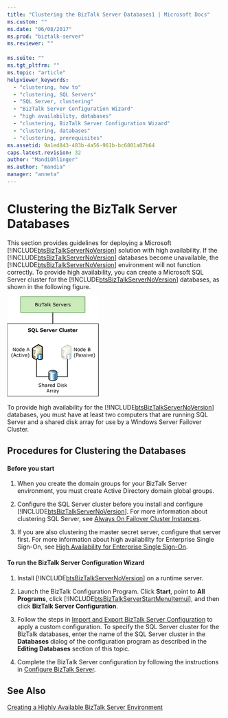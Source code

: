 ```yaml
---
title: "Clustering the BizTalk Server Databases1 | Microsoft Docs"
ms.custom: ""
ms.date: "06/08/2017"
ms.prod: "biztalk-server"
ms.reviewer: ""

ms.suite: ""
ms.tgt_pltfrm: ""
ms.topic: "article"
helpviewer_keywords: 
  - "clustering, how to"
  - "clustering, SQL Servers"
  - "SQL Server, clustering"
  - "BizTalk Server Configuration Wizard"
  - "high availability, databases"
  - "clustering, BizTalk Server Configuration Wizard"
  - "clustering, databases"
  - "clustering, prerequisites"
ms.assetid: 9a1ed843-483b-4a56-961b-bc6801a07b64
caps.latest.revision: 32
author: "MandiOhlinger"
ms.author: "mandia"
manager: "anneta"
---
```

# Clustering the BizTalk Server Databases
This section provides guidelines for deploying a Microsoft [!INCLUDE[btsBizTalkServerNoVersion](../includes/btsbiztalkservernoversion-md.md)] solution with high availability. If the [!INCLUDE[btsBizTalkServerNoVersion](../includes/btsbiztalkservernoversion-md.md)] databases become unavailable, the [!INCLUDE[btsBizTalkServerNoVersion](../includes/btsbiztalkservernoversion-md.md)] environment will not function correctly. To provide high availability, you can create a Microsoft SQL Server cluster for the [!INCLUDE[btsBizTalkServerNoVersion](../includes/btsbiztalkservernoversion-md.md)] databases, as shown in the following figure.  
  
 ![BizTalk Server Database Tier](../core/media/tdi-highava-sqlcluster.gif "TDI_HighAva_SQLCluster")  
  
 To provide high availability for the [!INCLUDE[btsBizTalkServerNoVersion](../includes/btsbiztalkservernoversion-md.md)] databases, you must have at least two computers that are running SQL Server and a shared disk array for use by a  Windows Server Failover Cluster.  
  
## Procedures for Clustering the Databases  
  
#### Before you start  
  
1.  When you create the domain groups for your BizTalk Server environment, you must create Active Directory domain global groups.  
  
2.  Configure the SQL Server cluster before you install and configure [!INCLUDE[btsBizTalkServerNoVersion](../includes/btsbiztalkservernoversion-md.md)]. For more information about clustering SQL Server, see [Always On Failover Cluster Instances](https://technet.microsoft.com/library/ms189134.aspx).  
  
3.  If you are also clustering the master secret server, configure that server first. For more information about high availability for Enterprise Single Sign-On, see [High Availability for Enterprise Single Sign-On](../core/high-availability-for-enterprise-single-sign-on.md).  
  
#### To run the BizTalk Server Configuration Wizard  
  
1.  Install [!INCLUDE[btsBizTalkServerNoVersion](../includes/btsbiztalkservernoversion-md.md)] on a runtime server.  
  
2.  Launch the BizTalk Configuration Program. Click **Start**, point to **All Programs**, click [!INCLUDE[btsBizTalkServerStartMenuItemui](../includes/btsbiztalkserverstartmenuitemui-md.md)], and then click **BizTalk Server Configuration**.  
  
3.  Follow the steps in [Import and Export BizTalk Server Configuration](../install-and-config-guides/import-and-export-biztalk-server-configuration.md) to apply a custom configuration. To specify the SQL Server cluster for the BizTalk databases, enter the name of the SQL Server cluster in the **Databases** dialog of the configuration program as described in the **Editing Databases** section of this topic.  
  
4.  Complete the BizTalk Server configuration by following the instructions in [Configure BizTalk Server](../install-and-config-guides/configure-biztalk-server.md).  
  
## See Also  
 [Creating a Highly Available BizTalk Server Environment](../core/creating-a-highly-available-biztalk-server-environment.md)